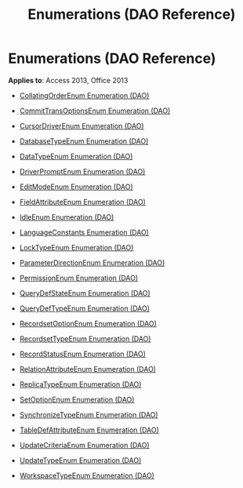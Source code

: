 ﻿---
title: Enumerations (DAO Reference)
TOCTitle: Enumerations
ms:assetid: d4d91585-f3cc-4e60-8177-244d7244465e
ms:mtpsurl: https://msdn.microsoft.com/library/Dn125640(v=office.15)
ms:contentKeyID: 52074514
ms.date: 09/18/2015
mtps_version: v=office.15
---

# Enumerations (DAO Reference)


**Applies to**: Access 2013, Office 2013



  - [CollatingOrderEnum Enumeration (DAO)](collatingorderenum-enumeration-dao.md)

  - [CommitTransOptionsEnum Enumeration (DAO)](committransoptionsenum-enumeration-dao.md)

  - [CursorDriverEnum Enumeration (DAO)](cursordriverenum-enumeration-dao.md)

  - [DatabaseTypeEnum Enumeration (DAO)](databasetypeenum-enumeration-dao.md)

  - [DataTypeEnum Enumeration (DAO)](datatypeenum-enumeration-dao.md)

  - [DriverPromptEnum Enumeration (DAO)](driverpromptenum-enumeration-dao.md)

  - [EditModeEnum Enumeration (DAO)](editmodeenum-enumeration-dao.md)

  - [FieldAttributeEnum Enumeration (DAO)](fieldattributeenum-enumeration-dao.md)

  - [IdleEnum Enumeration (DAO)](idleenum-enumeration-dao.md)

  - [LanguageConstants Enumeration (DAO)](languageconstants-enumeration-dao.md)

  - [LockTypeEnum Enumeration (DAO)](locktypeenum-enumeration-dao.md)

  - [ParameterDirectionEnum Enumeration (DAO)](parameterdirectionenum-enumeration-dao.md)

  - [PermissionEnum Enumeration (DAO)](permissionenum-enumeration-dao.md)

  - [QueryDefStateEnum Enumeration (DAO)](querydefstateenum-enumeration-dao.md)

  - [QueryDefTypeEnum Enumeration (DAO)](querydeftypeenum-enumeration-dao.md)

  - [RecordsetOptionEnum Enumeration (DAO)](recordsetoptionenum-enumeration-dao.md)

  - [RecordsetTypeEnum Enumeration (DAO)](recordsettypeenum-enumeration-dao.md)

  - [RecordStatusEnum Enumeration (DAO)](recordstatusenum-enumeration-dao.md)

  - [RelationAttributeEnum Enumeration (DAO)](relationattributeenum-enumeration-dao.md)

  - [ReplicaTypeEnum Enumeration (DAO)](replicatypeenum-enumeration-dao.md)

  - [SetOptionEnum Enumeration (DAO)](setoptionenum-enumeration-dao.md)

  - [SynchronizeTypeEnum Enumeration (DAO)](synchronizetypeenum-enumeration-dao.md)

  - [TableDefAttributeEnum Enumeration (DAO)](tabledefattributeenum-enumeration-dao.md)

  - [UpdateCriteriaEnum Enumeration (DAO)](updatecriteriaenum-enumeration-dao.md)

  - [UpdateTypeEnum Enumeration (DAO)](updatetypeenum-enumeration-dao.md)

  - [WorkspaceTypeEnum Enumeration (DAO)](workspacetypeenum-enumeration-dao.md)

